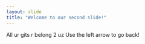 ```yaml
---
layout: slide
title: "Welcome to our second slide!"
---
```

All ur gits r belong 2 uz
Use the left arrow to go back!
